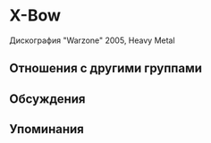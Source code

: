 # X-Bow

Дискография
"Warzone" 2005, Heavy Metal

## Отношения с другими группами


## Обсуждения


## Упоминания

